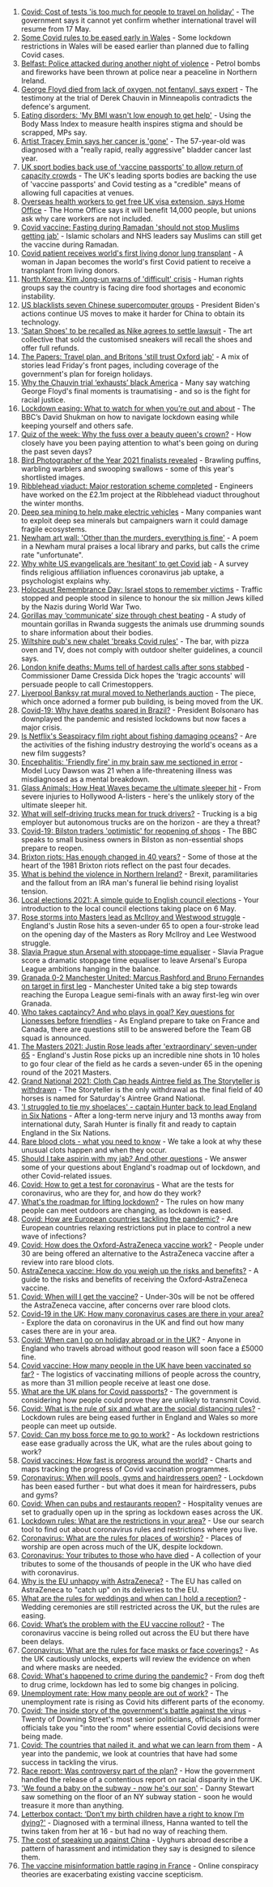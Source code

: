 1. [Covid: Cost of tests 'is too much for people to travel on holiday'](https://www.bbc.co.uk/news/business-56682226) - The government says it cannot yet confirm whether international travel will resume from 17 May.
2. [Some Covid rules to be eased early in Wales](https://www.bbc.co.uk/news/uk-wales-56680593) - Some lockdown restrictions in Wales will be eased earlier than planned due to falling Covid cases.
3. [Belfast: Police attacked during another night of violence](https://www.bbc.co.uk/news/uk-northern-ireland-56681472) - Petrol bombs and fireworks have been thrown at police near a peaceline in Northern Ireland.
4. [George Floyd died from lack of oxygen, not fentanyl, says expert](https://www.bbc.co.uk/news/world-us-canada-56670912) - The testimony at the trial of Derek Chauvin in Minneapolis contradicts the defence's argument.
5. [Eating disorders: 'My BMI wasn't low enough to get help'](https://www.bbc.co.uk/news/uk-politics-56669834) - Using the Body Mass Index to measure health inspires stigma and should be scrapped, MPs say.
6. [Artist Tracey Emin says her cancer is 'gone'](https://www.bbc.co.uk/news/uk-56684069) - The 57-year-old was diagnosed with a "really rapid, really aggressive" bladder cancer last year.
7. [UK sport bodies back use of 'vaccine passports' to allow return of capacity crowds](https://www.bbc.co.uk/sport/56683611) - The UK's leading sports bodies are backing the use of 'vaccine passports' and Covid testing as a "credible" means of allowing full capacities at venues.
8. [Overseas health workers to get free UK visa extension, says Home Office](https://www.bbc.co.uk/news/uk-politics-56680286) - The Home Office says it will benefit 14,000 people, but unions ask why care workers are not included.
9. [Covid vaccine: Fasting during Ramadan 'should not stop Muslims getting jab'](https://www.bbc.co.uk/news/uk-56677766) - Islamic scholars and NHS leaders say Muslims can still get the vaccine during Ramadan.
10. [Covid patient receives world's first living donor lung transplant](https://www.bbc.co.uk/news/world-asia-56684073) - A woman in Japan becomes the world's first Covid patient to receive a transplant from living donors.
11. [North Korea: Kim Jong-un warns of 'difficult' crisis](https://www.bbc.co.uk/news/world-asia-56685356) - Human rights groups say the country is facing dire food shortages and economic instability.
12. [US blacklists seven Chinese supercomputer groups](https://www.bbc.co.uk/news/business-56685136) - President Biden's actions continue US moves to make it harder for China to obtain its technology.
13. ['Satan Shoes' to be recalled as Nike agrees to settle lawsuit](https://www.bbc.co.uk/news/business-56684773) - The art collective that sold the customised sneakers will recall the shoes and offer full refunds.
14. [The Papers: Travel plan, and Britons 'still trust Oxford jab'](https://www.bbc.co.uk/news/blogs-the-papers-56684353) - A mix of stories lead Friday's front pages, including coverage of the government's plan for foreign holidays.
15. [Why the Chauvin trial ‘exhausts’ black America](https://www.bbc.co.uk/news/world-us-canada-56644465) - Many say watching George Floyd's final moments is traumatising - and so is the fight for racial justice.
16. [Lockdown easing: What to watch for when you’re out and about](https://www.bbc.co.uk/news/science-environment-56678978) - The BBC’s David Shukman on how to navigate lockdown easing while keeping yourself and others safe.
17. [Quiz of the week: Why the fuss over a beauty queen's crown?](https://www.bbc.co.uk/news/world-56647324) - How closely have you been paying attention to what's been going on during the past seven days?
18. [Bird Photographer of the Year 2021 finalists revealed](https://www.bbc.co.uk/news/in-pictures-56654460) - Brawling puffins, warbling warblers and swooping swallows - some of this year's shortlisted images.
19. [Ribblehead viaduct: Major restoration scheme completed](https://www.bbc.co.uk/news/uk-england-york-north-yorkshire-56680873) - Engineers have worked on the £2.1m project at the Ribblehead viaduct throughout the winter months.
20. [Deep sea mining to help make electric vehicles](https://www.bbc.co.uk/news/science-environment-56678976) - Many companies want to exploit deep sea minerals but campaigners warn it could damage fragile ecosystems.
21. [Newham art wall: 'Other than the murders, everything is fine'](https://www.bbc.co.uk/news/uk-england-london-56679937) - A poem in a Newham mural praises a local library and parks, but calls the crime rate "unfortunate".
22. [Why white US evangelicals are ‘hesitant' to get Covid jab](https://www.bbc.co.uk/news/world-us-canada-56682046) - A survey finds religious affiliation influences coronavirus jab uptake, a psychologist explains why.
23. [Holocaust Remembrance Day: Israel stops to remember victims](https://www.bbc.co.uk/news/world-middle-east-56677691) - Traffic stopped and people stood in silence to honour the six million Jews killed by the Nazis during World War Two.
24. [Gorillas may ‘communicate’ size through chest beating](https://www.bbc.co.uk/news/science-environment-56678000) - A study of mountain gorillas in Rwanda suggests the animals use drumming sounds to share information about their bodies.
25. [Wiltshire pub's new chalet 'breaks Covid rules'](https://www.bbc.co.uk/news/uk-england-wiltshire-56666447) - The bar, with pizza oven and TV, does not comply with outdoor shelter guidelines, a council says.
26. [London knife deaths: Mums tell of hardest calls after sons stabbed](https://www.bbc.co.uk/news/uk-england-london-56660560) - Commissioner Dame Cressida Dick hopes the 'tragic accounts' will persuade people to call Crimestoppers.
27. [Liverpool Banksy rat mural moved to Netherlands auction](https://www.bbc.co.uk/news/uk-england-merseyside-56677331) - The piece, which once adorned a former pub building, is being moved from the UK.
28. [Covid-19: Why have deaths soared in Brazil?](https://www.bbc.co.uk/news/world-latin-america-56663217) - President Bolsonaro has downplayed the pandemic and resisted lockdowns but now faces a major crisis.
29. [Is Netflix's Seaspiracy film right about fishing damaging oceans?](https://www.bbc.co.uk/news/56660823) - Are the activities of the fishing industry destroying the world's oceans as a new film suggests?
30. [Encephalitis: 'Friendly fire' in my brain saw me sectioned in error](https://www.bbc.co.uk/news/disability-56187965) - Model Lucy Dawson was 21 when a life-threatening illness was misdiagnosed as a mental breakdown.
31. [Glass Animals: How Heat Waves became the ultimate sleeper hit](https://www.bbc.co.uk/news/entertainment-arts-56667366) - From severe injuries to Hollywood A-listers - here's the unlikely story of the ultimate sleeper hit.
32. [What will self-driving trucks mean for truck drivers?](https://www.bbc.co.uk/news/business-56332388) - Trucking is a big employer but autonomous trucks are on the horizon - are they a threat?
33. [Covid-19: Bilston traders 'optimistic' for reopening of shops](https://www.bbc.co.uk/news/uk-england-birmingham-56589661) - The BBC speaks to small business owners in Bilston as non-essential shops prepare to reopen.
34. [Brixton riots: Has enough changed in 40 years?](https://www.bbc.co.uk/news/uk-england-london-56678926) - Some of those at the heart of the 1981 Brixton riots reflect on the past four decades.
35. [What is behind the violence in Northern Ireland?](https://www.bbc.co.uk/news/uk-northern-ireland-56664378) - Brexit, paramilitaries and the fallout from an IRA man's funeral lie behind rising loyalist tension.
36. [Local elections 2021: A simple guide to English council elections](https://www.bbc.co.uk/news/uk-politics-56562354) - Your introduction to the local council elections taking place on 6 May.
37. [Rose storms into Masters lead as McIlroy and Westwood struggle](https://www.bbc.co.uk/sport/golf/56683671) - England's Justin Rose hits a seven-under 65 to open a four-stroke lead on the opening day of the Masters as Rory McIlroy and Lee Westwood struggle.
38. [Slavia Prague stun Arsenal with stoppage-time equaliser](https://www.bbc.co.uk/sport/football/56667195) - Slavia Prague score a dramatic stoppage time equaliser to leave Arsenal's Europa League ambitions hanging in the balance.
39. [Granada 0-2 Manchester United: Marcus Rashford and Bruno Fernandes on target in first leg](https://www.bbc.co.uk/sport/football/56667352) - Manchester United take a big step towards reaching the Europa League semi-finals with an away first-leg win over Granada.
40. [Who takes captaincy? And who plays in goal? Key questions for Lionesses before friendlies](https://www.bbc.co.uk/sport/football/56617239) - As England prepare to take on France and Canada, there are questions still to be answered before the Team GB squad is announced.
41. [The Masters 2021: Justin Rose leads after 'extraordinary' seven-under 65](https://www.bbc.co.uk/sport/av/golf/56681351) - England's Justin Rose picks up an incredible nine shots in 10 holes to go four clear of the field as he cards a seven-under 65 in the opening round of the 2021 Masters.
42. [Grand National 2021: Cloth Cap heads Aintree field as The Storyteller is withdrawn](https://www.bbc.co.uk/sport/horse-racing/56665005) - The Storyteller is the only withdrawal as the final field of 40 horses is named for Saturday's Aintree Grand National.
43. ['I struggled to tie my shoelaces' - captain Hunter back to lead England in Six Nations](https://www.bbc.co.uk/sport/rugby-union/56676267) - After a long-term nerve injury and 13 months away from international duty, Sarah Hunter is finally fit and ready to captain England in the Six Nations.
44. [Rare blood clots - what you need to know](https://www.bbc.co.uk/news/health-56674796) - We take a look at why these unusual clots happen and when they occur.
45. [Should I take aspirin with my jab? And other questions](https://www.bbc.co.uk/news/world-asia-china-51176409) - We answer some of your questions about England's roadmap out of lockdown, and other Covid-related issues.
46. [Covid: How to get a test for coronavirus](https://www.bbc.co.uk/news/health-51943612) - What are the tests for coronavirus, who are they for, and how do they work?
47. [What's the roadmap for lifting lockdown?](https://www.bbc.co.uk/news/explainers-52530518) - The rules on how many people can meet outdoors are changing, as lockdown is eased.
48. [Covid: How are European countries tackling the pandemic?](https://www.bbc.co.uk/news/explainers-53640249) - Are European countries relaxing restrictions put in place to control a new wave of infections?
49. [Covid: How does the Oxford-AstraZeneca vaccine work?](https://www.bbc.co.uk/news/health-55302595) - People under 30 are being offered an alternative to the AstraZeneca vaccine after a review into rare blood clots.
50. [AstraZeneca vaccine: How do you weigh up the risks and benefits?](https://www.bbc.co.uk/news/explainers-56665396) - A guide to the risks and benefits of receiving the Oxford-AstraZeneca vaccine.
51. [Covid: When will I get the vaccine?](https://www.bbc.co.uk/news/health-55045639) - Under-30s will be not be offered the AstraZeneca vaccine, after concerns over rare blood clots.
52. [Covid-19 in the UK: How many coronavirus cases are there in your area?](https://www.bbc.co.uk/news/uk-51768274) - Explore the data on coronavirus in the UK and find out how many cases there are in your area.
53. [Covid: When can I go on holiday abroad or in the UK?](https://www.bbc.co.uk/news/explainers-52646738) - Anyone in England who travels abroad without good reason will soon face a £5000 fine.
54. [Covid vaccine: How many people in the UK have been vaccinated so far?](https://www.bbc.co.uk/news/health-55274833) - The logistics of vaccinating millions of people across the country, as more than 31 million people receive at least one dose.
55. [What are the UK plans for Covid passports?](https://www.bbc.co.uk/news/explainers-55718553) - The government is considering how people could prove they are unlikely to transmit Covid.
56. [Covid: What is the rule of six and what are the social distancing rules?](https://www.bbc.co.uk/news/uk-51506729) - Lockdown rules are being eased further in England and Wales so more people can meet up outside.
57. [Covid: Can my boss force me to go to work?](https://www.bbc.co.uk/news/business-52567567) - As lockdown restrictions ease ease gradually across the UK, what are the rules about going to work?
58. [Covid vaccines: How fast is progress around the world?](https://www.bbc.co.uk/news/world-56237778) - Charts and maps tracking the progress of Covid vaccination programmes.
59. [Coronavirus: When will pools, gyms and hairdressers open?](https://www.bbc.co.uk/news/explainers-53349989) - Lockdown has been eased further - but what does it mean for hairdressers, pubs and gyms?
60. [Covid: When can pubs and restaurants reopen?](https://www.bbc.co.uk/news/business-52977388) - Hospitality venues are set to gradually open up in the spring as lockdown eases across the UK.
61. [Lockdown rules: What are the restrictions in your area?](https://www.bbc.co.uk/news/uk-54373904) - Use our search tool to find out about coronavirus rules and restrictions where you live.
62. [Coronavirus: What are the rules for places of worship?](https://www.bbc.co.uk/news/explainers-53219921) - Places of worship are open across much of the UK, despite lockdown.
63. [Coronavirus: Your tributes to those who have died](https://www.bbc.co.uk/news/uk-52676411) - A collection of your tributes to some of the thousands of people in the UK who have died with coronavirus.
64. [Why is the EU unhappy with AstraZeneca?](https://www.bbc.co.uk/news/56483766) - The EU has called on AstraZeneca to "catch up" on its deliveries to the EU.
65. [What are the rules for weddings and when can I hold a reception?](https://www.bbc.co.uk/news/explainers-52811509) - Wedding ceremonies are still restricted across the UK, but the rules are easing.
66. [Covid: What’s the problem with the EU vaccine rollout?](https://www.bbc.co.uk/news/explainers-52380823) - The coronavirus vaccine is being rolled out across the EU but there have been delays.
67. [Coronavirus: What are the rules for face masks or face coverings?](https://www.bbc.co.uk/news/health-51205344) - As the UK cautiously unlocks, experts will review the evidence on when and where masks are needed.
68. [Covid: What's happened to crime during the pandemic?](https://www.bbc.co.uk/news/56463680) - From dog theft to drug crime, lockdown has led to some big changes in policing.
69. [Unemployment rate: How many people are out of work?](https://www.bbc.co.uk/news/business-52660591) - The unemployment rate is rising as Covid hits different parts of the economy.
70. [Covid: The inside story of the government's battle against the virus](https://www.bbc.co.uk/news/uk-politics-56361599) - Twenty of Downing Street's most senior politicians, officials and former officials take you "into the room" where essential Covid decisions were being made.
71. [Covid: The countries that nailed it, and what we can learn from them](https://www.bbc.co.uk/news/uk-56455030) - A year into the pandemic, we look at countries that have had some success in tackling the virus.
72. [Race report: Was controversy part of the plan?](https://www.bbc.co.uk/news/uk-politics-56578839) - How the government handled the release of a contentious report on racial disparity in the UK.
73. ['We found a baby on the subway - now he's our son'](https://www.bbc.co.uk/news/stories-56409764) - Danny Stewart saw something on the floor of an NY subway station - soon he would treasure it more than anything.
74. [Letterbox contact: ‘Don’t my birth children have a right to know I’m dying?'](https://www.bbc.co.uk/news/stories-56576285) - Diagnosed with a terminal illness, Hanna wanted to tell the twins taken from her at 16 - but had no way of reaching them.
75. [The cost of speaking up against China](https://www.bbc.co.uk/news/world-asia-china-56563449) - Uyghurs abroad describe a pattern of harassment and intimidation they say is designed to silence them.
76. [The vaccine misinformation battle raging in France](https://www.bbc.co.uk/news/blogs-trending-56526265) - Online conspiracy theories are exacerbating existing vaccine scepticism.
